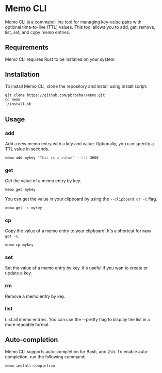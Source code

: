 # Memo CLI

Memo CLI is a command-line tool for managing key-value pairs with optional time-to-live (TTL) values. This tool allows you to add, get, remove, list, set, and copy memo entries.

## Requirements

Memo CLI requires Rust to be installed on your system.

## Installation

To install Memo CLI, clone the repository and install using install script:

```sh
git clone https://github.com/pbrochar/memo.git
cd memo
./install.sh
```

## Usage

### add

Add a new memo entry with a key and value. Optionally, you can specify a TTL value in seconds.

```sh
memo add mykey "This is a value" --ttl 3600
```

### get

Get the value of a memo entry by key.

```sh
memo get mykey
```

You can get the value in your clipboard by using the `--clipboard or -c` flag.

```sh
memo get -c mykey
```

### cp

Copy the value of a memo entry to your clipboard.
It's a shortcut for `memo get -c`.
```sh
memo cp mykey
```

### set

Set the value of a memo entry by key.
It's useful if you wan to create or update a key.


### rm

Remove a memo entry by key.

### list

List all memo entries.
You can use the --pretty flag to display the list in a more readable format.

## Auto-completion

Memo CLI supports auto-completion for Bash, and Zsh. To enable auto-completion, run the following command:

```sh
memo install-completion
```

